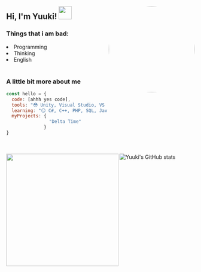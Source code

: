 <h2> Hi, I'm Yuuki! <!--<img src="https://emoji.gg/assets/emoji/1317_intslUrarakaSleepy.gif" width="35">--><img src="https://media.tenor.com/7m-L_kQ0NgQAAAAC/among-us.gif" width="35">
<img align='right' src="https://avatars.githubusercontent.com/u/52652158?v=4" width="230" style="border-radius: 100%;">


### Things that i am bad:
<li> Programming </li>
<li> Thinking </li>
<li> English </li>

<br>


### A little bit more about me
```javascript
const hello = {
  code: [ahhh yes code],
  tools: "😳 Unity, Visual Studio, VS Code, IntelliJ",
  learning: "😏 C#, C++, PHP, SQL, Java and JavaScript",
  myProjects: {
                "Delta Time"
              }
}
```

<br><br>
![Yuuki's GitHub stats](https://github-readme-stats.vercel.app/api?username=rene-roid&show_icons=true&theme=tokyonight) <img align="left" src="https://media.discordapp.net/attachments/646342392646991892/841967665005330453/641050A2-0147-49E6-ADFA-BF8A69E385CB.jpeg" width="300">
